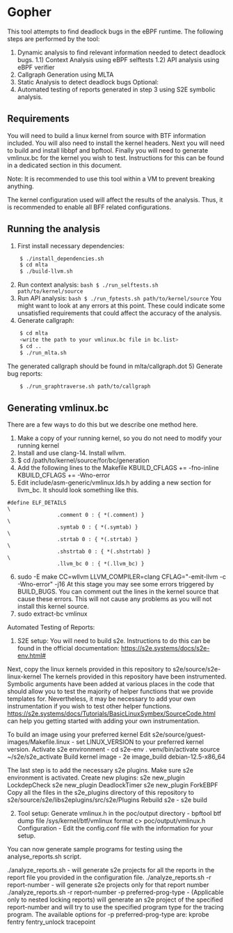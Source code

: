 # Gopher

This tool attempts to find deadlock bugs in the eBPF runtime. The following steps are performed by the tool:
1) Dynamic analysis to find relevant information needed to detect deadlock bugs. 
	1.1) Context Analysis using eBPF selftests
	1.2) API analysis using eBPF verifier
2) Callgraph Generation using MLTA
3) Static Analysis to detect deadlock bugs
Optional:
4) Automated testing of reports generated in step 3 using S2E symbolic analysis.

## Requirements
You will need to build a linux kernel from source with BTF information included. You will also need to install the kernel headers. Next you will need to build and install libbpf and bpftool. Finally you will need to generate vmlinux.bc for the kernel you wish to test. Instructions for this can be found in a dedicated section in this document.

Note: It is recommended to use this tool within a VM to prevent breaking anything.

The kernel configuration used will affect the results of the analysis. Thus, it is recommended to enable all BFF related configurations.

## Running the analysis
1) First install necessary dependencies:
```bash
	$ ./install_dependencies.sh
	$ cd mlta
	$ ./build-llvm.sh
```
2) Run context analysis:
	```bash $ ./run_selftests.sh path/to/kernel/source```
3) Run API analysis:
	```bash $ ./run_fptests.sh path/to/kernel/source```
You might want to look at any errors at this point. These could indicate some unsatisfied requirements that could affect the accuracy of the analysis. 
4) Generate callgraph:
```bash
	$ cd mlta
	<write the path to your vmlinux.bc file in bc.list>
	$ cd ..
	$ ./run_mlta.sh 
```
The generated callgraph should be found in mlta/callgraph.dot
5) Generate bug reports:
```bash
	$ ./run_graphtraverse.sh path/to/callgraph
```

## Generating vmlinux.bc
There are a few ways to do this but we describe one method here.

1) Make a copy of your running kernel, so you do not need to modify your running kernel
2) Install and use clang-14. Install wllvm. 
3) $ cd /path/to/kernel/source/for/bc/generation
4) Add the following lines to the Makefile
	KBUILD_CFLAGS += -fno-inline
	KBUILD_CFLAGS += -Wno-error
5) Edit include/asm-generic/vmlinux.lds.h by adding a new section for llvm_bc. It should look something like this.
```
#define ELF_DETAILS                                                     \
                .comment 0 : { *(.comment) }                            \
                .symtab 0 : { *(.symtab) }                              \
                .strtab 0 : { *(.strtab) }                              \
                .shstrtab 0 : { *(.shstrtab) }                          \
                .llvm_bc 0 : { *(.llvm_bc) }
```
6) sudo -E make CC=wllvm LLVM_COMPILER=clang CFLAG="-emit-llvm -c -Wno-error" -j16
	At this stage you may see some errors triggered by BUILD_BUGS. You can comment out the lines in the kernel source that cause these errors. 
	This will not cause any problems as you will not install this kernel source.
7) sudo extract-bc vmlinux


Automated Testing of Reports:

1. S2E setup:
You will need to build s2e. Instructions to do this can be found in the official documentation: https://s2e.systems/docs/s2e-env.html#

Next, copy the linux kernels provided in this repository to s2e/source/s2e-linux-kernel
The kernels provided in this repository have been instrumented. Symbolic arguments have been added at various places in the code that should allow you to test the majority of helper functions that we provide templates for. Nevertheless, it may be necessary to add your own instrumentation if you wish to test other helper functions. https://s2e.systems/docs/Tutorials/BasicLinuxSymbex/SourceCode.html can help you getting started with adding your own instrumentation.

To build an image using your preferred kernel
Edit s2e/source/guest-images/Makefile.linux - set LINUX_VERSION to your preferred kernel version.
Activate s2e environment - 
	cd s2e-env
	. venv/bin/activate
	source ~/s2e/s2e_activate
Build kernel image -
	2e image_build debian-12.5-x86_64

The last step is to add the necessary s2e plugins.
Make sure s2e environment is activated.
Create new plugins: 
	s2e new_plugin LockdepCheck
	s2e new_plugin DeadlockTimer
	s2e new_plugin ForkEBPF
Copy all the files in the s2e_plugins directory of this repository to s2e/source/s2e/libs2eplugins/src/s2e/Plugins
Rebuild s2e - 
	s2e build

2. Tool setup:
Generate vmlinux.h in the poc/output directory - bpftool btf dump file /sys/kernel/btf/vmlinux format c> poc/output/vmlinux.h 
Configuration - Edit the config.conf file with the information for your setup.

You can now generate sample programs for testing using the analyse_reports.sh script.

./analyze_reports.sh - will generate s2e projects for all the reports in the report file you provided in the configuration file.
./analyze_reports.sh -r report-number - will generate s2e projects only for that report number
./analyze_reports.sh -r report-number -p preferred-prog-type - (Applicable only to nested locking reports) will generate an s2e project of the specified report-number and will try to use the specified program type for the tracing program. The available options for -p preferred-prog-type are:
	kprobe
	fentry
	fentry_unlock
	tracepoint
